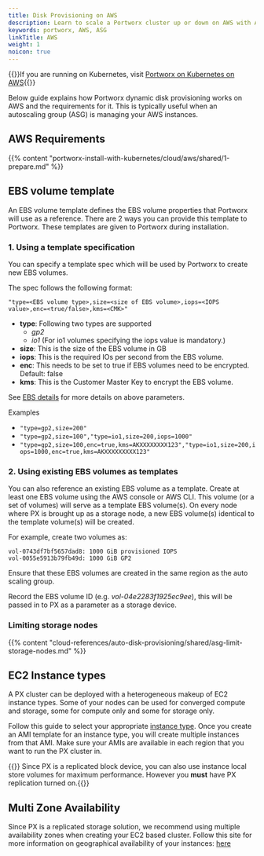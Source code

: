 ```yaml
---
title: Disk Provisioning on AWS
description: Learn to scale a Portworx cluster up or down on AWS with Auto Scaling. Use our tips and tricks to make it simple!
keywords: portworx, AWS, ASG
linkTitle: AWS
weight: 1
noicon: true
---
```


{{<info>}}If you are running on Kubernetes, visit [Portworx on Kubernetes on AWS](/portworx-install-with-kubernetes/cloud/aws){{</info>}}

Below guide explains how Portworx dynamic disk provisioning works on AWS and the requirements for it. This is typically useful when an autoscaling group (ASG) is managing your AWS instances.

## AWS Requirements

{{% content "portworx-install-with-kubernetes/cloud/aws/shared/1-prepare.md" %}}

## EBS volume template

An EBS volume template defines the EBS volume properties that Portworx will use as a reference. There are 2 ways you can provide this template to Portworx. These templates are given to Portworx during installation.

### 1. Using a template specification

You can specify a template spec which will be used by Portworx to create new EBS volumes.

The spec follows the following format:
```
"type=<EBS volume type>,size=<size of EBS volume>,iops=<IOPS value>,enc=<true/false>,kms=<CMK>"
```

* __type__: Following two types are supported
    * _gp2_
    * _io1_ (For io1 volumes specifying the iops value is mandatory.)
* __size__: This is the size of the EBS volume in GB
* __iops__: This is the required IOs per second from the EBS volume.
* __enc__:  This needs to be set to true if EBS volumes need to be encrypted. Default: false
* __kms__:  This is the Customer Master Key to encrypt the EBS volume.

See [EBS details](https://aws.amazon.com/ebs/details/) for more details on above parameters.

Examples

* `"type=gp2,size=200"`
* `"type=gp2,size=100","type=io1,size=200,iops=1000"`
* `"type=gp2,size=100,enc=true,kms=AKXXXXXXXX123","type=io1,size=200,iops=1000,enc=true,kms=AKXXXXXXXXX123"`


### 2. Using existing EBS volumes as templates

You can also reference an existing EBS volume as a template.  Create at least one EBS volume using the AWS console or AWS CLI. This volume (or a set of volumes) will serve as a template EBS volume(s). On every node where PX is brought up as a storage node, a new EBS volume(s) identical to the template volume(s) will be created.

For example, create two volumes as:
```
vol-0743df7bf5657dad8: 1000 GiB provisioned IOPS
vol-0055e5913b79fb49d: 1000 GiB GP2
```

Ensure that these EBS volumes are created in the same region as the auto scaling group.

Record the EBS volume ID (e.g. _vol-04e2283f1925ec9ee_), this will be passed in to PX as a parameter as a storage device.

### Limiting storage nodes

{{% content "cloud-references/auto-disk-provisioning/shared/asg-limit-storage-nodes.md" %}}

## EC2 Instance types
A PX cluster can be deployed with a heterogeneous makeup of EC2 instance types.  Some of your nodes can be used for converged compute and storage, some for compute only and some for storage only.

Follow this guide to select your appropriate [instance type](https://aws.amazon.com/ec2/instance-types/).  Once you create an AMI template for an instance type, you will create multiple instances from that AMI.  Make sure your AMIs are available in each region that you want to run the PX cluster in.

{{<info>}} Since PX is a replicated block device, you can also use instance local store volumes for maximum performance.  However you **must** have PX replication turned on.{{</info>}}

## Multi Zone Availability

Since PX is a replicated storage solution, we recommend using multiple availability zones when creating your EC2 based cluster.  Follow this site for more information on geographical availability of your instances: [here](https://docs.aws.amazon.com/AmazonRDS/latest/UserGuide/Concepts.RegionsAndAvailabilityZones.html)